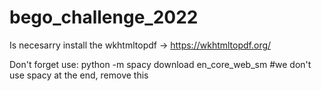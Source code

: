 # bego_challenge_2022


Is necesarry install the wkhtmltopdf -> https://wkhtmltopdf.org/
 
 
Don't forget use:  python -m spacy download en_core_web_sm #we don't use spacy at the end, remove this
